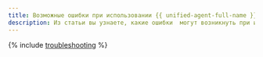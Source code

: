 ```yaml
---
title: Возможные ошибки при использовании {{ unified-agent-full-name }}
description: Из статьи вы узнаете, какие ошибки  могут возникнуть при использовании {{ unified-agent-short-name }}.
---
```


{% include [troubleshooting](../../../../_qa/monitoring/unified-agent/troubleshooting.md) %}